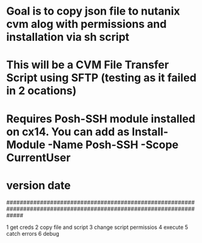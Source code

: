 # Goal is to copy json file to nutanix cvm alog with permissions and installation via sh script
# This will be a CVM File Transfer Script using SFTP (testing as it failed in 2 ocations)
# Requires Posh-SSH module installed on cx14. You can add as Install-Module -Name Posh-SSH -Scope CurrentUser 
# version   date   
#####################################################################################################################

1 get creds
2 copy file and script
3 change script permissios
4 execute
5 catch errors
6 debug
